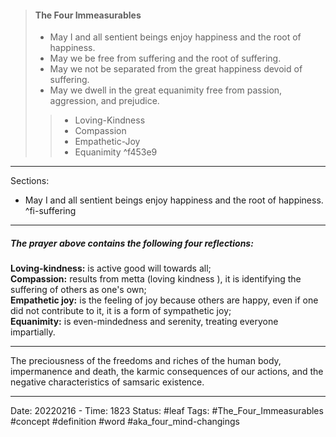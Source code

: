 
>#### The Four Immeasurables
>- May I and all sentient beings enjoy happiness and the root of happiness.  
>- May we be free from suffering and the root of suffering.  
>- May we not be separated from the great happiness devoid of suffering.  
>- May we dwell in the great equanimity free from passion, aggression, and prejudice.
>>- Loving-Kindness 
>>- Compassion 
>>- Empathetic-Joy 
>>- Equanimity
>>  ^f453e9
---

Sections:
- May I and all sentient beings enjoy happiness and the root of happiness.
  ^fi-suffering


---

##### The prayer above contains the following four reflections:

**Loving-kindness:** is active good will towards all;  
**Compassion:** results from metta (loving kindness ), it is identifying the suffering of others as one's own;  
**Empathetic joy:** is the feeling of joy because others are happy, even if one did not contribute to it, it is a form of sympathetic joy;  
**Equanimity:** is even-mindedness and serenity, treating everyone impartially.

---

The preciousness of the freedoms and riches of the human body, impermanence and death, the karmic consequences of our actions, and the negative characteristics of samsaric existence.



---

Date:  20220216 - Time: 1823
Status: #leaf
Tags: #The_Four_Immeasurables #concept #definition #word #aka_four_mind-changings

